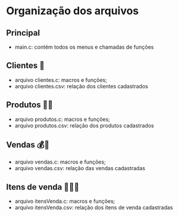 # Organização dos arquivos
## Principal 
- main.c: contém todos os menus e chamadas de funções
## Clientes 👥  
- arquivo clientes.c: macros e funções;
- arquivo clientes.csv: relação dos clientes cadastrados
## Produtos 🚛🔎
- arquivo produtos.c: macros e funções;
- arquivo produtos.csv: relação dos produtos cadastrados
## Vendas 💰📄
- arquivo vendas.c: macros e funções;
- arquivo vendas.csv: relação das vendas cadastradas
## Itens de venda 👠👕🛒
- arquivo itensVenda.c: macros e funções;
- arquivo itensVenda.csv: relação dos itens de venda cadastradas
